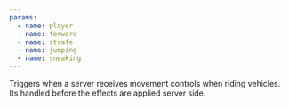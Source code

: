 ```yaml
---
params:
  - name: player
  - name: forward
  - name: strafe
  - name: jumping
  - name: sneaking
---
```


Triggers when a server receives movement controls when riding vehicles. Its
handled before the effects are applied server side.
